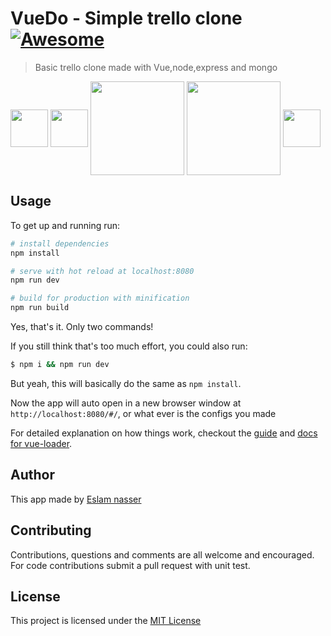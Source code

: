 # VueDo - Simple trello clone [![Awesome](https://cdn.rawgit.com/sindresorhus/awesome/d7305f38d29fed78fa85652e3a63e154dd8e8829/media/badge.svg)](https://github.com/Eslam-nasser-wd/node-trello-clone-api)
> Basic trello clone made with Vue,node,express and mongo


[<img width="60" align="middle" src="https://cdn.rawgit.com/gilbarbara/logos/e7b1dc2666c3dabe6c1276abd0a767b6ebd6af43/logos/nodejs-icon.svg">](https://nodejs.org)
[<img width="60" align="middle" src="https://d1xwtr0qwr70yv.cloudfront.net/assets/tech/vue-35f1f4f83e07663deb9028292e603206.svg">](https://nodejs.org)
[<img width="150" align="middle" src="https://cdn.worldvectorlogo.com/logos/mongodb.svg">](https://nodejs.org)
[<img width="150" align="middle" src="https://camo.githubusercontent.com/b0c9dc0e2f5bcd190403159a24d4a541e496e30a/68747470733a2f2f636f6c69676f2e696f2f696d616765732f657870726573732e737667">](https://nodejs.org)
[<img width="60" align="middle" src="https://s3-us-west-2.amazonaws.com/svgporn.com/logos/mocha.svg">](https://nodejs.org)
## Usage
To get up and running run:
``` bash
# install dependencies
npm install

# serve with hot reload at localhost:8080
npm run dev

# build for production with minification
npm run build
```
Yes, that's it. Only two commands!

If you still think that's too much effort, you could also run:
``` bash
$ npm i && npm run dev
```
But yeah, this will basically do the same as `npm install`.

Now the app will auto open in a new browser window at `http://localhost:8080/#/`, or what ever is the configs you made

For detailed explanation on how things work, checkout the [guide](http://vuejs-templates.github.io/webpack/) and [docs for vue-loader](http://vuejs.github.io/vue-loader).

## Author
This app made by [Eslam nasser](https://www.facebook.com/Eslam.nasser.yousef)

## Contributing

Contributions, questions and comments are all welcome and encouraged. For code contributions submit a pull request with unit test.

## License
This project is licensed under the [MIT License](https://github.com/KunalKapadia/express-mongoose-es6-rest-api/blob/master/LICENSE)
